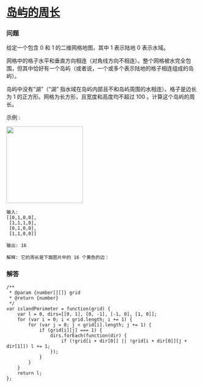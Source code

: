 # [岛屿的周长](https://leetcode-cn.com/problems/island-perimeter)

### 问题

给定一个包含 0 和 1 的二维网格地图，其中 1 表示陆地 0 表示水域。

网格中的格子水平和垂直方向相连（对角线方向不相连）。整个网格被水完全包围，但其中恰好有一个岛屿（或者说，一个或多个表示陆地的格子相连组成的岛屿）。

岛屿中没有“湖”（“湖” 指水域在岛屿内部且不和岛屿周围的水相连）。格子是边长为 1 的正方形。网格为长方形，且宽度和高度均不超过 100 。计算这个岛屿的周长。



示例 :

<img src="https://assets.leetcode-cn.com/aliyun-lc-upload/uploads/2018/10/12/island.png" width="200">

```
输入:
[[0,1,0,0],
 [1,1,1,0],
 [0,1,0,0],
 [1,1,0,0]]

输出: 16

解释: 它的周长是下面图片中的 16 个黄色的边：
```

### 解答

```
/**
 * @param {number[][]} grid
 * @return {number}
 */
var islandPerimeter = function(grid) {
    var l = 0, dirs=[[0, 1], [0, -1], [-1, 0], [1, 0]];
    for (var i = 0; i < grid.length; i += 1) {
        for (var j = 0; j < grid[i].length; j += 1) {
            if (grid[i][j] === 1) {
                dirs.forEach(function(dir) {
                    if (!grid[i + dir[0]] || !grid[i + dir[0]][j + dir[1]]) l += 1;
                });
            }
        }
    }
    return l;
};
```
